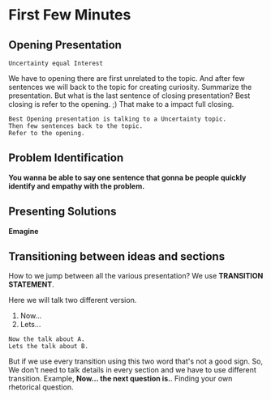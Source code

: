# First Few Minutes

## Opening Presentation

```
Uncertainty equal Interest
```

We have to opening there are first unrelated to the topic. And after few sentences we will back to the topic for creating curiosity.
Summarize the presentation. But what is the last sentence of closing presentation? Best closing is refer to the opening. ;) That make to a impact full closing.

```
Best Opening presentation is talking to a Uncertainty topic.
Then few sentences back to the topic.
Refer to the opening.
```


## Problem Identification

**You wanna be able to say one sentence that gonna be people quickly identify and empathy with the problem.**

## Presenting Solutions

**Emagine**

## Transitioning between ideas and sections

How to we jump between all the various presentation? We use **TRANSITION STATEMENT**.

Here we will talk two different version.
1. Now...
2. Lets...

```
Now the talk about A.
Lets the talk about B.
```

But if we use every transition using this two word that's not a good sign. So, We don't need to talk details in every section and we have to use different transition. Example, **Now... the next question is.**. Finding your own rhetorical question.

